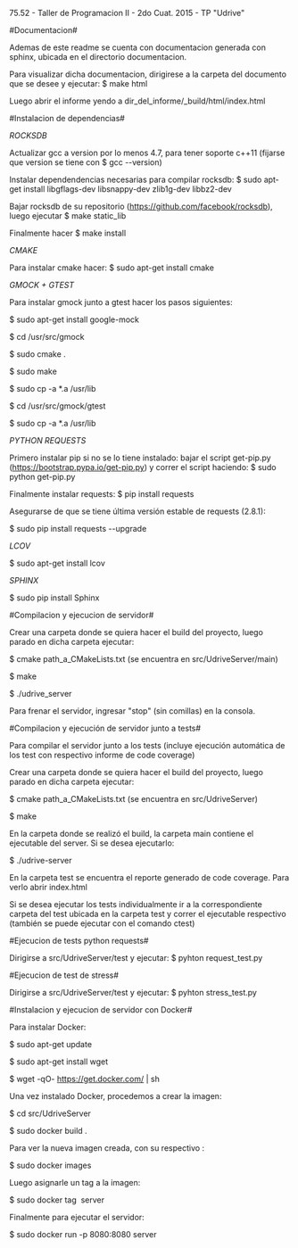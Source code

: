 75.52 - Taller de Programacion II - 2do Cuat. 2015 - TP "Udrive"


#Documentacion#

Ademas de este readme se cuenta con documentacion generada con sphinx, ubicada en el directorio documentacion.

Para visualizar dicha documentacion, dirigirese a la carpeta del documento que se desee y ejecutar: $ make html

Luego abrir el informe yendo a dir_del_informe/_build/html/index.html


#Instalacion de dependencias#

*ROCKSDB*

Actualizar gcc a version por lo menos 4.7, para tener soporte c++11 (fijarse que version se tiene con $ gcc --version)

Instalar dependendencias necesarias para compilar rocksdb: $ sudo apt-get install libgflags-dev libsnappy-dev zlib1g-dev libbz2-dev

Bajar rocksdb de su repositorio (https://github.com/facebook/rocksdb), luego ejecutar $ make static_lib

Finalmente hacer $ make install


*CMAKE*

Para instalar cmake hacer: $ sudo apt-get install cmake


*GMOCK + GTEST*

Para instalar gmock junto a gtest hacer los pasos siguientes: 

$ sudo apt-get install google-mock

$ cd /usr/src/gmock

$ sudo cmake .

$ sudo make

$ sudo cp -a *.a /usr/lib

$ cd /usr/src/gmock/gtest

$ sudo cp -a *.a /usr/lib


*PYTHON REQUESTS*

Primero instalar pip si no se lo tiene instalado: bajar el script get-pip.py (https://bootstrap.pypa.io/get-pip.py) y correr el script haciendo: $ sudo python get-pip.py

Finalmente instalar requests: $ pip install requests

Asegurarse de que se tiene última versión estable de requests (2.8.1):

$ sudo pip install requests --upgrade


*LCOV*

$ sudo apt-get install lcov 


*SPHINX*

$ sudo pip install Sphinx


#Compilacion y ejecucion de servidor#

Crear una carpeta donde se quiera hacer el build del proyecto, luego parado en dicha carpeta ejecutar:

$ cmake path_a_CMakeLists.txt (se encuentra en src/UdriveServer/main)

$ make

$ ./udrive_server

Para frenar el servidor, ingresar "stop" (sin comillas) en la consola.


#Compilacion y ejecución de servidor junto a tests#

Para compilar el servidor junto a los tests (incluye ejecución automática de los test con respectivo informe de code coverage)

Crear una carpeta donde se quiera hacer el build del proyecto, luego parado en dicha carpeta ejecutar:

$ cmake path_a_CMakeLists.txt (se encuentra en src/UdriveServer)

$ make

En la carpeta donde se realizó el build, la carpeta main contiene el ejecutable del server. Si se desea ejecutarlo:

$ ./udrive-server

En la carpeta test se encuentra el reporte generado de code coverage. Para verlo abrir index.html

Si se desea ejecutar los tests individualmente ir a la correspondiente carpeta del test ubicada en la carpeta test y correr el ejecutable respectivo (también se puede ejecutar con el comando ctest)



#Ejecucion de tests python requests#

Dirigirse a src/UdriveServer/test y ejecutar: $ pyhton request_test.py


#Ejecucion de test de stress#

Dirigirse a src/UdriveServer/test y ejecutar: $ pyhton stress_test.py



#Instalacion y ejecucion de servidor con Docker#

Para instalar Docker:

$ sudo apt-get update

$ sudo apt-get install wget

$ wget -qO- https://get.docker.com/ | sh

Una vez instalado Docker, procedemos a crear la imagen:

$ cd src/UdriveServer

$ sudo docker build .

Para ver la nueva imagen creada, con su respectivo <IMAGE ID>:

$ sudo docker images

Luego asignarle un tag a la imagen:

$ sudo docker tag <IMAGE ID> server

Finalmente para ejecutar el servidor:

$ sudo docker run -p 8080:8080 server

